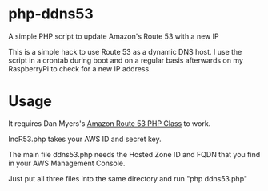 php-ddns53
==========

A simple PHP script to update Amazon's Route 53 with a new IP

This is a simple hack to use Route 53 as a dynamic DNS host. I use the script in a crontab during boot and on a regular basis afterwards on my RaspberryPi to check for a new IP address.

Usage
=====

It requires Dan Myers's [Amazon Route 53 PHP Class](http://sourceforge.net/projects/php-r53/) to work.

IncR53.php takes your AWS ID and secret key.

The main file ddns53.php needs the Hosted Zone ID and FQDN that you find in your AWS Management Console.

Just put all three files into the same directory and run "php ddns53.php"
